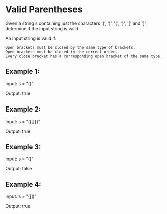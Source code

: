 # Valid Parentheses
Given a string s containing just the characters '(', ')', '{', '}', '[' and ']', determine if the input string is valid.

An input string is valid if:

    Open brackets must be closed by the same type of brackets.
    Open brackets must be closed in the correct order.
    Every close bracket has a corresponding open bracket of the same type.

 

## Example 1:

Input: s = "()"

Output: true

## Example 2:

Input: s = "()[]{}"

Output: true

## Example 3:

Input: s = "(]"

Output: false

## Example 4:

Input: s = "([])"

Output: true
